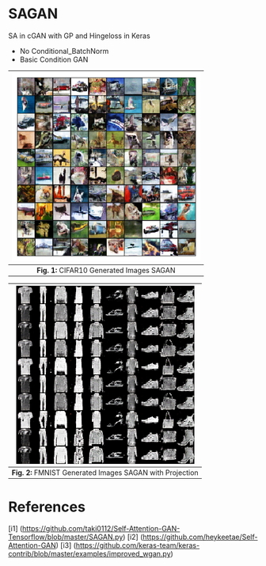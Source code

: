 # SAGAN
SA in cGAN with GP and Hingeloss in Keras
- No Conditional_BatchNorm
- Basic Condition GAN


|![Image_cifar10_Gen_SAGAN](cifar_random_gen.png "CIFAR10 Generated Images SAGAN")|
|:--:| 
|**Fig. 1:** CIFAR10 Generated Images SAGAN|



|![Image_fmnist_Gen_SAGAN](fmnist_random_gen_2.png "FMNIST Generated Images SAGAN with Projection")|
|:--:|
|**Fig. 2:** FMNIST Generated Images SAGAN with Projection|










# References
[i1] (https://github.com/taki0112/Self-Attention-GAN-Tensorflow/blob/master/SAGAN.py)
[i2] (https://github.com/heykeetae/Self-Attention-GAN)
[i3] (https://github.com/keras-team/keras-contrib/blob/master/examples/improved_wgan.py)
